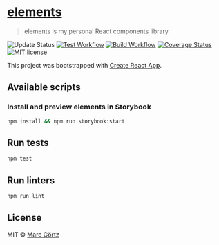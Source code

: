 # [elements](https://mrcgrtz.github.io/elements/)

> elements is my personal React components library.

![Update Status](https://img.shields.io/david/dev/mrcgrtz/elements.svg)
[![Test Workflow](https://github.com/mrcgrtz/elements/actions/workflows/test.yml/badge.svg)](https://github.com/mrcgrtz/elements/actions/workflows/test.yml)
[![Build Workflow](https://github.com/mrcgrtz/elements/actions/workflows/build.yml/badge.svg)](https://github.com/mrcgrtz/elements/actions/workflows/build.yml)
[![Coverage Status](https://coveralls.io/repos/github/mrcgrtz/elements/badge.svg?branch=main)](https://coveralls.io/github/mrcgrtz/elements?branch=main)
[![MIT license](https://img.shields.io/github/license/mrcgrtz/elements.svg)](https://github.com/mrcgrtz/elements/blob/main/LICENSE.md)

This project was bootstrapped with [Create React App](https://github.com/facebook/create-react-app).

## Available scripts

### Install and preview elements in Storybook

```bash
npm install && npm run storybook:start
```

## Run tests

```bash
npm test
```

## Run linters

```bash
npm run lint
```

## License

MIT © [Marc Görtz](https://marcgoertz.de/)
